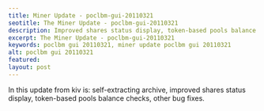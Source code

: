 ```yaml
---
title: Miner Update - poclbm-gui-20110321
seotitle: The Miner Update - poclbm-gui-20110321
description: Improved shares status display, token-based pools balance checks, other bug fixes.
excerpt: The Miner Update - poclbm-gui-20110321
keywords: poclbm gui 20110321, miner update poclbm gui 20110321
alt: poclbm gui 20110321
featured: 
layout: post
---
```


<p>In this update from kiv is: self-extracting archive, improved shares status display, token-based pools balance checks, other bug fixes.</p>

